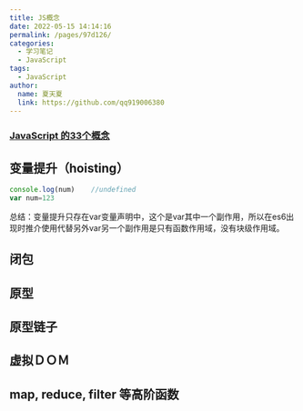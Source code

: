 ```yaml
---
title: JS概念
date: 2022-05-15 14:14:16
permalink: /pages/97d126/
categories: 
  - 学习笔记
  - JavaScript
tags: 
  - JavaScript
author: 
  name: 夏天夏
  link: https://github.com/qq919006380
---
```

### [ JavaScript 的33个概念](https://github.com/stephentian/33-js-concepts#%E7%9B%AE%E5%BD%95)
## 变量提升（hoisting）
```javascript
console.log(num)	//undefined
var num=123
```
总结：变量提升只存在var变量声明中，这个是var其中一个副作用，所以在es6出现时推介使用代替另外var另一个副作用是只有函数作用域，没有块级作用域。

## 闭包
## 原型
## 原型链子
## 虚拟ＤＯＭ
## map, reduce, filter 等高阶函数

